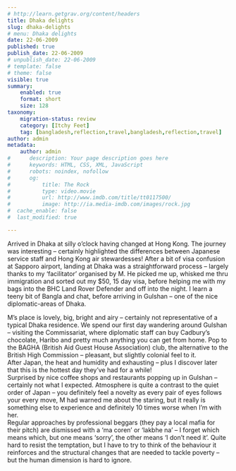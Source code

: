 ```yaml
---
# http://learn.getgrav.org/content/headers
title: Dhaka delights
slug: dhaka-delights
# menu: Dhaka delights
date: 22-06-2009
published: true
publish_date: 22-06-2009
# unpublish_date: 22-06-2009
# template: false
# theme: false
visible: true
summary:
    enabled: true
    format: short
    size: 128
taxonomy:
    migration-status: review
    category: [Itchy Feet]
    tag: [bangladesh,reflection,travel,bangladesh,reflection,travel]
author: admin
metadata:
    author: admin
#      description: Your page description goes here
#      keywords: HTML, CSS, XML, JavaScript
#      robots: noindex, nofollow
#      og:
#          title: The Rock
#          type: video.movie
#          url: http://www.imdb.com/title/tt0117500/
#          image: http://ia.media-imdb.com/images/rock.jpg
#  cache_enable: false
#  last_modified: true

---
```


Arrived in Dhaka at silly o’clock having changed at Hong Kong. The journey was interesting – certainly highlighted the differences between Japanese service staff and Hong Kong air stewardesses! After a bit of visa confusion at Sapporo airport, landing at Dhaka was a straightforward process – largely thanks to my ‘facilitator’ organised by M. He picked me up, whisked me thru immigration and sorted out my $50, 15 day visa, before helping me with my bags into the BHC Land Rover Defender and off into the night. I learn a teeny bit of Bangla and chat, before arriving in Gulshan – one of the nice diplomatic-areas of Dhaka.

M’s place is lovely, big, bright and airy – certainly not representative of a typical Dhaka residence. We spend our first day wandering around Gulshan – visiting the Commissariat, where diplomatic staff can buy Cadbury’s chocolate, Haribo and pretty much anything you can get from home. Pop to the BAGHA (British Aid Guest House Association) club, the alternative to the British High Commission – pleasant, but slightly colonial feel to it.  
 After Japan, the heat and humidity and exhausting – plus I discover later that this is the hottest day they’ve had for a while!  
 Surprised by nice coffee shops and restaurants popping up in Gulshan – certainly not what I expected. Atmosphere is quite a contrast to the quiet order of Japan – you definitely feel a novelty as every pair of eyes follows your every move, M had warned me about the staring, but it really is something else to experience and definitely 10 times worse when I’m with her.  
 Regular approaches by professional beggars (they pay a local mafia for their pitch) are dismissed with a ‘ma coren’ or ‘lakbhe na’ – I forget which means which, but one means ‘sorry’, the other means ‘I don’t need it’. Quite hard to resist the temptation, but I have to try to think of the behaviour it reinforces and the structural changes that are needed to tackle poverty – but the human dimension is hard to ignore.